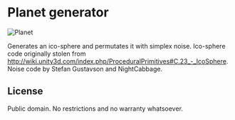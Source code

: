 # Planet generator

![Planet](https://thumbs.gfycat.com/TimelyIgnorantChrysalis-size_restricted.gif)

Generates an ico-sphere and permutates it with simplex noise.
Ico-sphere code originally stolen from http://wiki.unity3d.com/index.php/ProceduralPrimitives#C.23_-_IcoSphere.
Noise code by Stefan Gustavson and NightCabbage.

## License
Public domain. No restrictions and no warranty whatsoever.
